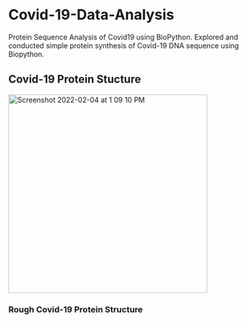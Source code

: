 # Covid-19-Data-Analysis

Protein Sequence Analysis of Covid19 using BioPython. Explored and conducted simple protein synthesis of Covid-19 DNA sequence using Biopython. 

## Covid-19 Protein Stucture 
<img width="395" alt="Screenshot 2022-02-04 at 1 09 10 PM" src="https://user-images.githubusercontent.com/83464019/152534685-61442450-46be-4ae4-9986-f1a5fa681ac5.png">

### Rough Covid-19 Protein Structure
